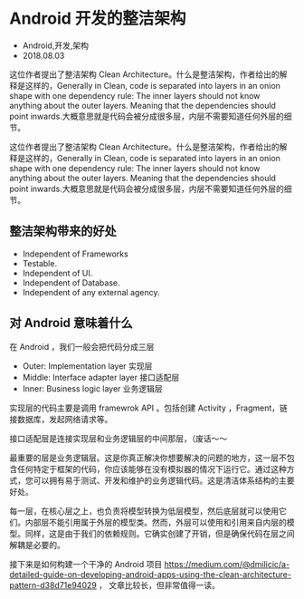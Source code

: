 # Android 开发的整洁架构
- Android,开发,架构
- 2018.08.03

这位作者提出了整洁架构 Clean Architecture。什么是整洁架构，作者给出的解释是这样的，Generally in Clean, code is separated into layers in an onion shape with one dependency rule: The inner layers should not know anything about the outer layers. Meaning that the dependencies should point inwards.大概意思就是代码会被分成很多层，内层不需要知道任何外层的细节。

这位作者提出了整洁架构 Clean Architecture。什么是整洁架构，作者给出的解释是这样的，Generally in Clean, code is separated into layers in an onion shape with one dependency rule: The inner layers should not know anything about the outer layers. Meaning that the dependencies should point inwards.大概意思就是代码会被分成很多层，内层不需要知道任何外层的细节。

## 整洁架构带来的好处

 * Independent of Frameworks
 * Testable.
 * Independent of UI.
 * Independent of Database.
 * Independent of any external agency.

## 对 Android 意味着什么

在 Android ，我们一般会把代码分成三层

 * Outer: Implementation layer 实现层
 * Middle: Interface adapter layer 接口适配层
 * Inner: Business logic layer 业务逻辑层

实现层的代码主要是调用 framewrok API 。包括创建 Activity ，Fragment，链接数据库，发起网络请求等。

接口适配层是连接实现层和业务逻辑层的中间那层，（废话～～

最重要的层是业务逻辑层。这是你真正解决你想要解决的问题的地方，这一层不包含任何特定于框架的代码，你应该能够在没有模拟器的情况下运行它。通过这种方式，您可以拥有易于测试、开发和维护的业务逻辑代码。这是清洁体系结构的主要好处。

每一层，在核心层之上，也负责将模型转换为低层模型，然后底层就可以使用它们。内部层不能引用属于外层的模型类。然而，外层可以使用和引用来自内层的模型。同样，这是由于我们的依赖规则。它确实创建了开销，但是确保代码在层之间解耦是必要的。


接下来是如何构建一个干净的 Android 项目 <https://medium.com/@dmilicic/a-detailed-guide-on-developing-android-apps-using-the-clean-architecture-pattern-d38d71e94029> ， 文章比较长，但非常值得一读。
